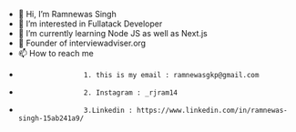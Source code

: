 - 👋 Hi, I’m Ramnewas Singh
- 👀 I’m interested in Fullatack Developer
- 🌱 I’m currently learning Node JS as well as Next.js
- 💞️ Founder of interviewadviser.org
- 📫 How to reach me 
-                     1. this is my email : ramnewasgkp@gmail.com 
-                     2. Instagram : _rjram14
-                     3.Linkedin : https://www.linkedin.com/in/ramnewas-singh-15ab241a9/


